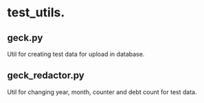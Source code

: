# test_utils.
## geck.py
Util for creating test data for upload in database.
## geck_redactor.py
Util for changing year, month, counter and debt count for test data.
